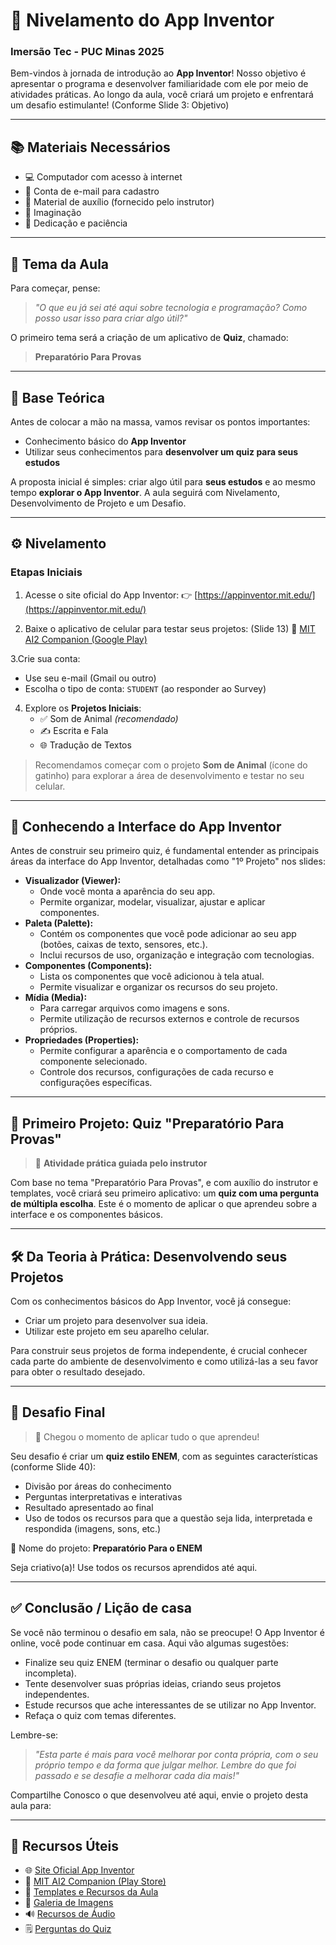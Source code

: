 # 📱 Nivelamento do App Inventor

### Imersão Tec - PUC Minas 2025

Bem-vindos à jornada de introdução ao **App Inventor**! Nosso objetivo é apresentar o programa e desenvolver familiaridade com ele por meio de atividades práticas. Ao longo da aula, você criará um projeto e enfrentará um desafio estimulante! (Conforme Slide 3: Objetivo)

---

## 📚 Materiais Necessários

- 💻 Computador com acesso à internet
- 📧 Conta de e-mail para cadastro
- 📑 Material de auxílio (fornecido pelo instrutor)
- 🎨 Imaginação
- 💪 Dedicação e paciência

---

## 🎯 Tema da Aula

Para começar, pense:

> _"O que eu já sei até aqui sobre tecnologia e programação? Como posso usar isso para criar algo útil?"_

O primeiro tema será a criação de um aplicativo de **Quiz**, chamado:

> **Preparatório Para Provas**

---

## 🧠 Base Teórica

Antes de colocar a mão na massa, vamos revisar os pontos importantes:

- Conhecimento básico do **App Inventor**
- Utilizar seus conhecimentos para **desenvolver um quiz para seus estudos**

A proposta inicial é simples: criar algo útil para **seus estudos** e ao mesmo tempo **explorar o App Inventor**. A aula seguirá com Nivelamento, Desenvolvimento de Projeto e um Desafio.

---

## ⚙️ Nivelamento

### Etapas Iniciais

1. Acesse o site oficial do App Inventor:
   👉 [https://appinventor.mit.edu/](https://appinventor.mit.edu/)

2. Baixe o aplicativo de celular para testar seus projetos: (Slide 13)
   📲 [MIT AI2 Companion (Google Play)](https://play.google.com/store/apps/details?id=edu.mit.appinventor.aicompanion3)

3.Crie sua conta:
   - Use seu e-mail (Gmail ou outro)
   - Escolha o tipo de conta: `STUDENT` (ao responder ao Survey)

4. Explore os **Projetos Iniciais**:
   - ✅ Som de Animal *(recomendado)*
   - ✍️ Escrita e Fala
   - 🌐 Tradução de Textos

> Recomendamos começar com o projeto **Som de Animal** (ícone do gatinho) para explorar a área de desenvolvimento e testar no seu celular.

---

## 📐 Conhecendo a Interface do App Inventor

Antes de construir seu primeiro quiz, é fundamental entender as principais áreas da interface do App Inventor, detalhadas como "1º Projeto" nos slides:

- **Visualizador (Viewer):**
    - Onde você monta a aparência do seu app.
    - Permite organizar, modelar, visualizar, ajustar e aplicar componentes.
- **Paleta (Palette):**
    - Contém os componentes que você pode adicionar ao seu app (botões, caixas de texto, sensores, etc.).
    - Inclui recursos de uso, organização e integração com tecnologias.
- **Componentes (Components):**
    - Lista os componentes que você adicionou à tela atual.
    - Permite visualizar e organizar os recursos do seu projeto.
- **Mídia (Media):**
    - Para carregar arquivos como imagens e sons.
    - Permite utilização de recursos externos e controle de recursos próprios.
- **Propriedades (Properties):**
    - Permite configurar a aparência e o comportamento de cada componente selecionado.
    - Controle dos recursos, configurações de cada recurso e configurações específicas.

---

## 🧩 Primeiro Projeto: Quiz "Preparatório Para Provas"

> 📌 **Atividade prática guiada pelo instrutor**

Com base no tema "Preparatório Para Provas", e com auxílio do instrutor e templates, você criará seu primeiro aplicativo: um **quiz com uma pergunta de múltipla escolha**. Este é o momento de aplicar o que aprendeu sobre a interface e os componentes básicos.

---

## 🛠️ Da Teoria à Prática: Desenvolvendo seus Projetos

Com os conhecimentos básicos do App Inventor, você já consegue:

- Criar um projeto para desenvolver sua ideia.
- Utilizar este projeto em seu aparelho celular.

Para construir seus projetos de forma independente, é crucial conhecer cada parte do ambiente de desenvolvimento e como utilizá-las a seu favor para obter o resultado desejado.

---

## 🧪 Desafio Final

> 🚀 Chegou o momento de aplicar tudo o que aprendeu!

Seu desafio é criar um **quiz estilo ENEM**, com as seguintes características (conforme Slide 40):

- Divisão por áreas do conhecimento
- Perguntas interpretativas e interativas
- Resultado apresentado ao final
- Uso de todos os recursos para que a questão seja lida, interpretada e respondida (imagens, sons, etc.)

🎯 Nome do projeto: **Preparatório Para o ENEM**

Seja criativo(a)! Use todos os recursos aprendidos até aqui.

---

## ✅ Conclusão / Lição de casa

Se você não terminou o desafio em sala, não se preocupe! O App Inventor é online, você pode continuar em casa. Aqui vão algumas sugestões:

- Finalize seu quiz ENEM (terminar o desafio ou qualquer parte incompleta).
- Tente desenvolver suas próprias ideias, criando seus projetos independentes.
- Estude recursos que ache interessantes de se utilizar no App Inventor.
- Refaça o quiz com temas diferentes.

Lembre-se:

> _"Esta parte é mais para você melhorar por conta própria, com o seu próprio tempo e da forma que julgar melhor. Lembre do que foi passado e se desafie a melhorar cada dia mais!"_

Compartilhe Conosco o que desenvolveu até aqui, envie o projeto desta aula para:

---

## 🔗 Recursos Úteis

- 🌐 [Site Oficial App Inventor](https://appinventor.mit.edu/)
- 📲 [MIT AI2 Companion (Play Store)](https://play.google.com/store/apps/details?id=edu.mit.appinventor.aicompanion3)
- 📁 [Templates e Recursos da Aula](templates/)
- 🎨 [Galeria de Imagens](imagem/)
- 🔊 [Recursos de Áudio](audio/)
- 🗒️ [Perguntas do Quiz](perguntas/)
